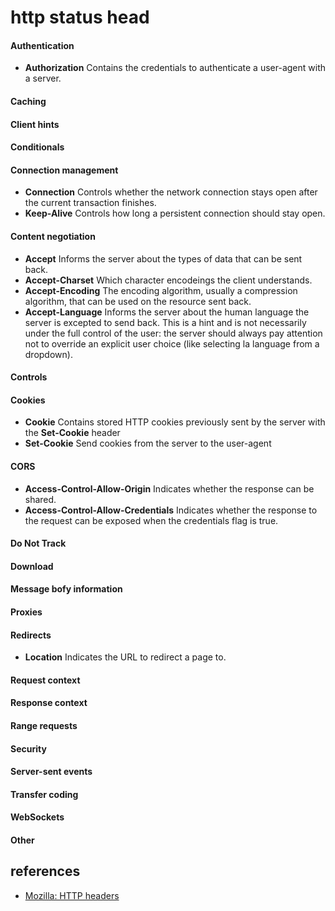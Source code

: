 # http status head

#### Authentication

- **Authorization**
Contains the credentials to authenticate a user-agent with a server.

#### Caching

#### Client hints

#### Conditionals

#### Connection management

- **Connection**
Controls whether the network connection stays open after the current transaction finishes.
- **Keep-Alive**
Controls how long a persistent connection should stay open.

#### Content negotiation

- **Accept**
Informs the server about the types of data that can be sent back.
- **Accept-Charset**
Which character encodeings the client understands.
- **Accept-Encoding**
The encoding algorithm, usually a compression algorithm, that can be used on the resource sent back.
- **Accept-Language**
Informs the server about the human language the server is excepted to send back. This is a hint and is not necessarily under the full control of the user: the server should always pay attention not to override an explicit user choice (like selecting la language from a dropdown).

#### Controls

#### Cookies

- **Cookie**
Contains stored HTTP cookies previously sent by the server with the **Set-Cookie** header
- **Set-Cookie**
Send cookies from the server to the user-agent

#### CORS

- **Access-Control-Allow-Origin**
Indicates whether the response can be shared.
- **Access-Control-Allow-Credentials**
Indicates whether the response to the request can be exposed when the credentials flag is true.

#### Do Not Track

#### Download

#### Message bofy information

#### Proxies

#### Redirects

- **Location**
Indicates the URL to redirect a page to.

#### Request context

#### Response context

#### Range requests

#### Security

#### Server-sent events

#### Transfer coding

#### WebSockets

#### Other

## references

- [Mozilla: HTTP headers](https://developer.mozilla.org/en-US/docs/Web/HTTP/Headers)
